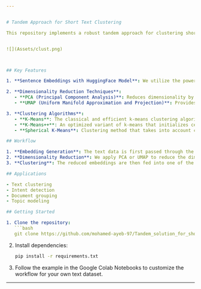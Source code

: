 ```yaml
---


# Tandem Approach for Short Text Clustering

This repository implements a robust tandem approach for clustering short texts, leveraging state-of-the-art natural language processing (NLP) techniques. By using sentence embeddings, dimensionality reduction, and clustering algorithms, this solution effectively groups semantically similar texts.


![](Assets/clust.png)



## Key Features

1. **Sentence Embeddings with HuggingFace Model**: We utilize the powerful `all-MiniLM-L6-v2` model from Hugging Face's Sentence Transformers to generate high-quality sentence embeddings. This model provides rich representations of short text with its compact and efficient architecture.

2. **Dimensionality Reduction Techniques**:
   - **PCA (Principal Component Analysis)**: Reduces dimensionality by projecting embeddings onto principal components while retaining as much variance as possible.
   - **UMAP (Uniform Manifold Approximation and Projection)**: Provides high-performance non-linear dimensionality reduction to enhance clustering results.

3. **Clustering Algorithms**:
   - **K-Means**: The classical and efficient k-means clustering algorithm, grouping points based on geometric proximity.
   - **K-Means++**: An optimized variant of k-means that initializes centroids to improve convergence speed and cluster quality.
   - **Spherical K-Means**: Clustering method that takes into account cosine similarity between embeddings, making it ideal for text data.

## Workflow

1. **Embedding Generation**: The text data is first passed through the `all-MiniLM-L6-v2` model to generate sentence embeddings.
2. **Dimensionality Reduction**: We apply PCA or UMAP to reduce the dimensionality of the embeddings, making clustering more efficient and effective.
3. **Clustering**: The reduced embeddings are then fed into one of the clustering algorithms (K-Means, K-Means++, or Spherical K-Means) to obtain clusters of semantically related texts.

## Applications

- Text clustering
- Intent detection
- Document grouping
- Topic modeling

## Getting Started

1. Clone the repository:
   ```bash
   git clone https://github.com/mohamed-ayeb-97/Tandem_solution_for_short_text_clustering.git
   ```

2. Install dependencies:
   ```bash
   pip install -r requirements.txt
   ```

3. Follow the example in the Google Colab Notebooks to customize the workflow for your own text dataset.

---
```

